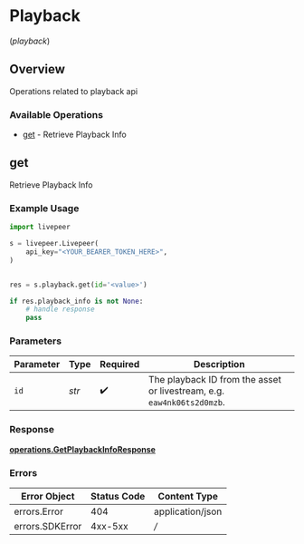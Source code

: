 # Playback
(*playback*)

## Overview

Operations related to playback api

### Available Operations

* [get](#get) - Retrieve Playback Info

## get

Retrieve Playback Info

### Example Usage

```python
import livepeer

s = livepeer.Livepeer(
    api_key="<YOUR_BEARER_TOKEN_HERE>",
)


res = s.playback.get(id='<value>')

if res.playback_info is not None:
    # handle response
    pass

```



### Parameters

| Parameter                                                              | Type                                                                   | Required                                                               | Description                                                            |
| ---------------------------------------------------------------------- | ---------------------------------------------------------------------- | ---------------------------------------------------------------------- | ---------------------------------------------------------------------- |
| `id`                                                                   | *str*                                                                  | :heavy_check_mark:                                                     | The playback ID from the asset or livestream, e.g. `eaw4nk06ts2d0mzb`. |


### Response

**[operations.GetPlaybackInfoResponse](../../models/operations/getplaybackinforesponse.md)**
### Errors

| Error Object     | Status Code      | Content Type     |
| ---------------- | ---------------- | ---------------- |
| errors.Error     | 404              | application/json |
| errors.SDKError  | 4xx-5xx          | */*              |
